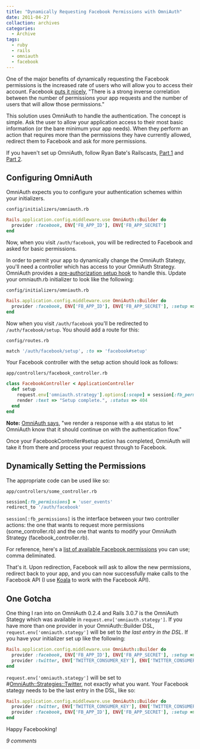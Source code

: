 ```yaml
---
title: "Dynamically Requesting Facebook Permissions with OmniAuth"
date: 2011-04-27
collaction: archives
categories:
  - Archive
tags:
  - ruby
  - rails
  - omniauth
  - facebook
---
```


One of the major benefits of dynamically requesting the Facebook permissions is the increased rate of users who will allow you to access their account. Facebook <a href="http://developers.facebook.com/docs/authentication/" target="_blank">puts it nicely</a>, "There is a strong inverse correlation between the number of permissions your app requests and the number of users that will allow those permissions."

This solution uses OmniAuth to handle the authentication. The concept is simple. Ask the user to allow your application access to their most basic information (or the bare minimum your app needs). When they perform an action that requires more than the permissions they have currently allowed, redirect them to Facebook and ask for more permissions.

If you haven't set up OmniAuth, follow Ryan Bate's Railscasts, <a href="http://railscasts.com/episodes/235-omniauth-part-1" target="_blank">Part 1</a> and <a href="http://railscasts.com/episodes/236-omniauth-part-2" target="_blank">Part 2</a>.

## Configuring OmniAuth

OmniAuth expects you to configure your authentication schemes within your initializers.

`config/initializers/omniauth.rb`

```ruby
Rails.application.config.middleware.use OmniAuth::Builder do
  provider :facebook, ENV['FB_APP_ID'], ENV['FB_APP_SECRET']
end
```

Now, when you visit `/auth/facebook`, you will be redirected to Facebook and asked for basic permissions.

In order to permit your app to dynamically change the OmniAuth Stategy, you'll need a controller which has access to your OmniAuth Strategy. OmniAuth provides a <a href="https://github.com/intridea/omniauth/wiki/Dynamic-Providers" target="_blank">pre-authorization setup hook</a> to handle this. Update your omniauth.rb initializer to look like the following:

`config/initializers/omniauth.rb`

```ruby
Rails.application.config.middleware.use OmniAuth::Builder do
  provider :facebook, ENV['FB_APP_ID'], ENV['FB_APP_SECRET'], :setup => true
end
```

Now when you visit `/auth/facebook` you'll be redirected to `/auth/facebook/setup`. You should add a route for this:

`config/routes.rb`

```ruby
match '/auth/facebook/setup', :to => 'facebook#setup'
```

Your Facebook controller with the setup action should look as follows:

`app/controllers/facebook_controller.rb`

```ruby
class FacebookController < ApplicationController
  def setup
    request.env['omniauth.strategy'].options[:scope] = session[:fb_permissions]
    render :text => "Setup complete.", :status => 404
  end
end
```

**Note:** <a href="https://github.com/intridea/omniauth/wiki/Dynamic-Providers" target="_blank">OmniAuth says</a>, "we render a response with a `404` status to let OmniAuth know that it should continue on with the authentication flow."

Once your FacebookController#setup action has completed, OmniAuth will take it from there and process your request through to Facebook.

## Dynamically Setting the Permissions

The appropriate code can be used like so:

`app/controllers/some_controller.rb`

```ruby
session[:fb_permissions] = 'user_events'
redirect_to '/auth/facebook'
```

`session[:fb_permissions]` is the interface between your two controller actions: the one that wants to request more permissions (some_controller.rb) and the one that wants to modify your OmniAuth Strategy (facebook_controller.rb).

For reference, here's a <a href="http://developers.facebook.com/docs/authentication/permissions/" target="_blank">list of available Facebook permissions</a> you can use; comma deliminated.

That's it. Upon redirection, Facebook will ask to allow the new permissions, redirect back to your app, and you can now successfully make calls to the Facebook API (I use <a href="https://github.com/arsduo/koala" target="_blank">Koala</a> to work with the Facebook API).

## One Gotcha

One thing I ran into on OmniAuth 0.2.4 and Rails 3.0.7 is the OmniAuth Stategy which was available in `request.env['omniauth.stategy']`. If you have more than one provider in your OmniAuth::Builder DSL, `request.env['omniauth.stategy']` will be set to *the last entry in the DSL*. If you have your initializer set up like the following:

```ruby
Rails.application.config.middleware.use OmniAuth::Builder do
  provider :facebook, ENV['FB_APP_ID'], ENV['FB_APP_SECRET'], :setup => true
  provider :twitter, ENV['TWITTER_CONSUMER_KEY'], ENV['TWITTER_CONSUMER_SECRET']
end
```

`request.env['omniauth.stategy']` will be set to #<OmniAuth::Strategies::Twitter>, not exactly what you want. Your Facebook stategy needs to be the last entry in the DSL, like so:

```ruby
Rails.application.config.middleware.use OmniAuth::Builder do
  provider :twitter, ENV['TWITTER_CONSUMER_KEY'], ENV['TWITTER_CONSUMER_SECRET']
  provider :facebook, ENV['FB_APP_ID'], ENV['FB_APP_SECRET'], :setup => true
end
```

Happy Facebooking!

*9 comments*